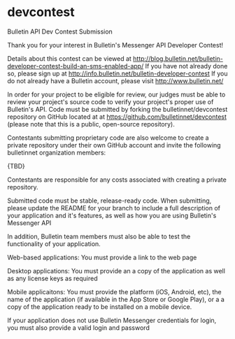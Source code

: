 devcontest
==========

Bulletin API Dev Contest Submission

Thank you for your interest in Bulletin's Messenger API Developer Contest!

Details about this contest can be viewed at http://blog.bulletin.net/bulletin-developer-contest-build-an-sms-enabled-app/
If you have not already done so, please sign up at http://info.bulletin.net/bulletin-developer-contest
If you do not already have a Bulletin account, please visit http://www.bulletin.net/

In order for your project to be eligible for review, our judges must be able to review your project's source code to verify your project's proper use of Bulletin's API. Code must be submitted by forking the bulletinnet/devcontest repository on GitHub located at at https://github.com/bulletinnet/devcontest (please note that this is a public, open-source repository).

Contestants submitting proprietary code are also welcome to create a private repository under their own GitHub account and invite the following bulletinnet organization members:


{TBD}


Contestants are responsible for any costs associated with creating a private repository.

Submitted code must be stable, release-ready code. When submitting, please update the README for your branch to include a full description of your application and it's features, as well as how you are using Bulletin's Messenger API

In addition, Bulletin team members must also be able to test the functionality of your application.

Web-based applications: You must provide a link to the web page

Desktop applications: You must provide an a copy of the application as well as any license keys as required

Mobile applicaitons: You must provide the platform (iOS, Android, etc), the name of the application (if available in the App Store or Google Play), or a a copy of the application ready to be installed on a mobile device.

If your application does not use Bulletin Messenger credentials for login, you must also provide a valid login and password

